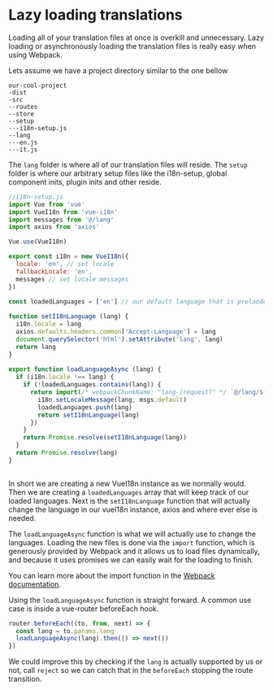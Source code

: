 # Lazy loading translations

Loading all of your translation files at once is overkill and unnecessary. Lazy loading or asynchronously loading the translation files is really easy when using Webpack.

Lets assume we have a project directory similar to the one bellow

```
our-cool-project
-dist
-src
--routes
--store
--setup
---i18n-setup.js
--lang
---en.js
---it.js
```
The `lang` folder is where all of our translation files will reside. 
The `setup` folder is where our arbitrary setup files like the i18n-setup, global component inits, plugin inits and other reside.

```js
//i18n-setup.js
import Vue from 'vue'
import VueI18n from 'vue-i18n'
import messages from '@/lang'
import axios from 'axios'

Vue.use(VueI18n)

export const i18n = new VueI18n({
  locale: 'en', // set locale
  fallbackLocale: 'en',
  messages // set locale messages
})
 
const loadedLanguages = ['en'] // our default language that is prelaoded 

function setI18nLanguage (lang) {
  i18n.locale = lang
  axios.defaults.headers.common['Accept-Language'] = lang
  document.querySelector('html').setAttribute('lang', lang)
  return lang
}
 
export function loadLanguageAsync (lang) {
  if (i18n.locale !== lang) {
    if (!loadedLanguages.contains(lang)) {
      return import(/* webpackChunkName: "lang-[request]" */ `@/lang/${lang}`).then(msgs => {
        i18n.setLocaleMessage(lang, msgs.default)
        loadedLanguages.push(lang)
        return setI18nLanguage(lang)
      })
    } 
    return Promise.resolve(setI18nLanguage(lang))
  }
  return Promise.resolve(lang)
}
 
```

In short we are creating a new VueI18n instance as we normally would. Then we are creating a `loadedLanguages` array that will keep track of our loaded languages.
Next is the `setI18nLanguage` function that will actually change the language in our vueI18n instance, axios and where ever else is needed.

The `loadLanguageAsync` function is what we will actually use to change the languages. Loading the new files is done via the `import` function, which is generously provided by Webpack and it allows us to load files dynamically, and because it uses promises we can easily wait for the loading to finish.

You can learn more about the import function in the [Webpack documentation](https://webpack.js.org/guides/code-splitting/#dynamic-imports).

Using the `loadLanguageAsync` function is straight forward. A common use case is inside a vue-router beforeEach hook.

```js
router.beforeEach((to, from, next) => {
  const lang = to.params.lang
  loadLanguageAsync(lang).then(() => next())
})
```

We could improve this by checking if the `lang` is actually supported by us or not, call `reject` so we can catch that in the `beforeEach` stopping the route transition.
